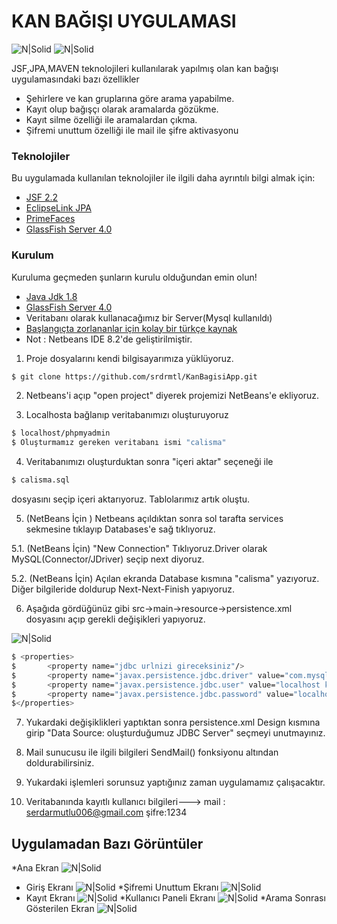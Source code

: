 # KAN BAĞIŞI UYGULAMASI

![N|Solid](https://upload.wikimedia.org/wikipedia/commons/thumb/7/75/20110510-jsf-logo.tiff/lossless-page1-1200px-20110510-jsf-logo.tiff.png)
![N|Solid](http://www.eclipse.org/eclipselink/images/logo.png)

JSF,JPA,MAVEN teknolojileri kullanılarak yapılmış olan kan bağışı uygulamasındaki bazı özellikler

  - Şehirlere ve kan gruplarına göre arama yapabilme.
  - Kayıt olup bağışçı olarak aramalarda gözükme.
  - Kayıt silme özelliği ile aramalardan çıkma.
  - Şifremi unuttum özelliği ile mail ile şifre aktivasyonu
 
### Teknolojiler

Bu uygulamada kullanılan teknolojiler ile ilgili daha ayrıntılı bilgi almak için:

* [JSF 2.2](http://www.oracle.com/technetwork/java/javaee/documentation/index-137726.html) 
* [EclipseLink JPA](http://www.eclipse.org/eclipselink/) 
* [PrimeFaces](https://www.primefaces.org/) 
* [GlassFish Server 4.0](https://javaee.github.io/glassfish/) 




### Kurulum

Kuruluma geçmeden şunların kurulu olduğundan emin olun!
* [Java Jdk 1.8](http://www.oracle.com/technetwork/java/javase/downloads/jdk8-downloads-2133151.html)
* [GlassFish Server 4.0](https://javaee.github.io/glassfish/)
* Veritabanı olarak kullanacağımız bir Server(Mysql kullanıldı)
* [Başlangıçta zorlananlar için kolay bir türkçe kaynak](http://ilkaygunel.com/blog/2016/jsfye-giris/)
* Not : Netbeans IDE 8.2'de geliştirilmiştir.


1. Proje dosyalarını kendi bilgisayarımıza yüklüyoruz.

```sh
$ git clone https://github.com/srdrmtl/KanBagisiApp.git
```

2. Netbeans'i açıp "open project" diyerek projemizi NetBeans'e ekliyoruz.

3. Localhosta bağlanıp veritabanımızı oluşturuyoruz
```sh
$ localhost/phpmyadmin
$ Oluşturmamız gereken veritabanı ismi "calisma" 
```

4. Veritabanımızı oluşturduktan sonra "içeri aktar" seçeneği ile 
```sh
$ calisma.sql
```
dosyasını seçip içeri aktarıyoruz. Tablolarımız artık oluştu.


5. (NetBeans İçin ) Netbeans açıldıktan sonra sol tarafta services sekmesine tıklayıp Databases'e sağ tıklıyoruz.



5.1. (NetBeans İçin) "New Connection" Tıklıyoruz.Driver olarak MySQL(Connector/JDriver) seçip next diyoruz.



5.2. (NetBeans İçin) Açılan ekranda Database kısmına "calisma" yazıyoruz. Diğer bilgileride doldurup Next-Next-Finish yapıyoruz.




6. Aşağıda gördüğünüz gibi src->main->resource->persistence.xml dosyasını açıp gerekli değişikleri yapıyoruz.


![N|Solid](http://resimag.com/p1/c30b9af64b.png)


```sh
$ <properties>
$       <property name="jdbc urlnizi gireceksiniz"/>
$       <property name="javax.persistence.jdbc.driver" value="com.mysql.jdbc.Driver"/>
$       <property name="javax.persistence.jdbc.user" value="localhost kullanıcı adınız"/>
$       <property name="javax.persistence.jdbc.password" value="localhost şifreniz"/>
$</properties>
```
7. Yukardaki değişiklikleri yaptıktan sonra persistence.xml Design kısmına girip "Data Source: oluşturduğumuz JDBC Server"  seçmeyi unutmayınız.

8. Mail sunucusu ile ilgili bilgileri SendMail() fonksiyonu altından doldurabilirsiniz.

9. Yukardaki işlemleri sorunsuz yaptığınız zaman uygulamamız çalışacaktır.

10. Veritabanında kayıtlı kullanıcı bilgileri---> mail : serdarmutlu006@gmail.com şifre:1234
## Uygulamadan Bazı Görüntüler
*Ana Ekran
![N|Solid](http://resimag.com/p1/0e31d13238.png)
* Giriş Ekranı
![N|Solid](http://resimag.com/p1/7b2916de29.png)
*Şifremi Unuttum Ekranı
![N|Solid](http://resimag.com/p1/817c22fd41.png)
* Kayıt Ekranı
![N|Solid](http://resimag.com/p1/8945cd83dc.png)
*Kullanıcı Paneli Ekranı
![N|Solid](http://resimag.com/p1/22c9573566.png)
*Arama Sonrası Gösterilen Ekran
![N|Solid](http://resimag.com/p1/db2485db56.png)



